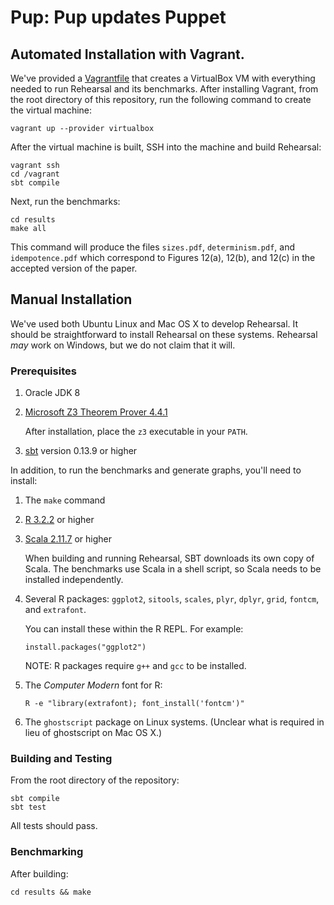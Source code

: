 # Pup: Pup updates Puppet

## Automated Installation with Vagrant.

We've provided a [Vagrantfile](https://www.vagrantup.com) that creates a
VirtualBox VM with everything needed to run Rehearsal and its benchmarks.
After installing Vagrant, from the root directory of this repository, run
the following command to create the virtual machine:

    vagrant up --provider virtualbox

After the virtual machine is built, SSH into the machine and build Rehearsal:

    vagrant ssh
    cd /vagrant
    sbt compile

Next, run the benchmarks:

    cd results
    make all

This command will produce the files `sizes.pdf`,
`determinism.pdf`, and `idempotence.pdf` which correspond to
Figures 12(a), 12(b), and 12(c) in the accepted version of the paper.

## Manual Installation

We've used both Ubuntu Linux and Mac OS X to develop Rehearsal. It should be
straightforward to install Rehearsal on these systems. Rehearsal *may* work on
Windows, but we do not claim that it will.

### Prerequisites

1. Oracle JDK 8

2. [Microsoft Z3 Theorem Prover 4.4.1](https://github.com/Z3Prover/z3/releases/tag/z3-4.4.1)

   After installation, place the `z3` executable in your `PATH`.

3. [sbt](http://www.scala-sbt.org) version 0.13.9 or higher


In addition, to run the benchmarks and generate graphs, you'll need to install:

 1. The `make` command

 2. [R 3.2.2](https://www.rstudio.com) or higher

 3. [Scala 2.11.7](http://www.scala-lang.org) or higher

    When building and running Rehearsal, SBT downloads its own copy of Scala.
    The benchmarks use Scala in a shell script, so Scala needs to be installed
    independently.

 4. Several R packages: `ggplot2`, `sitools`, `scales`, `plyr`,
    `dplyr`, `grid`, `fontcm`, and `extrafont`.

    You can install these within the R REPL. For example:

    ```
    install.packages("ggplot2")
    ```

    NOTE: R packages require `g++` and `gcc` to be installed.

 5. The *Computer Modern* font for R:

    ```
    R -e "library(extrafont); font_install('fontcm')"
    ```

 6. The `ghostscript` package on Linux systems. (Unclear what is required
    in lieu of ghostscript on Mac OS X.)

### Building and Testing

From the root directory of the repository:

```
sbt compile
sbt test
```

All tests should pass.

### Benchmarking

After building:

```
cd results && make
```


